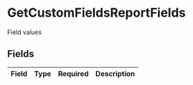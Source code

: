 # GetCustomFieldsReportFields

Field values


## Fields

| Field       | Type        | Required    | Description |
| ----------- | ----------- | ----------- | ----------- |